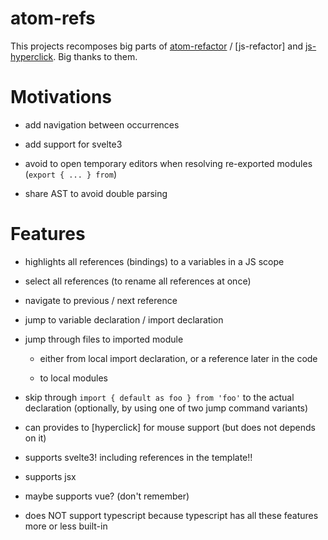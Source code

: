 # atom-refs

This projects recomposes big parts of [atom-refactor] / [js-refactor] and [js-hyperclick]. Big thanks to them.

# Motivations

- add navigation between occurrences

- add support for svelte3

- avoid to open temporary editors when resolving re-exported modules (`export { ... } from`)

- share AST to avoid double parsing

# Features

- highlights all references (bindings) to a variables in a JS scope

- select all references (to rename all references at once)

- navigate to previous / next reference

- jump to variable declaration / import declaration

- jump through files to imported module

    - either from local import declaration, or a reference later in the code

    - to local modules

- skip through `import { default as foo } from 'foo'` to the actual declaration (optionally, by using one of two jump command variants)

- can provides to [hyperclick] for mouse support (but does not depends on it)

- supports svelte3! including references in the template!!

- supports jsx

- maybe supports vue? (don't remember)

- does NOT support typescript because typescript has all these features more or less built-in

[atom-refactor]:
[js-refactor]:
[js-hyperclick]:
[hyperclick]:
